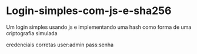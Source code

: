 # Login-simples-com-js-e-sha256
Um login simples usando js e implementando uma hash como forma de uma criptografia simulada


credenciais corretas
user:admin
pass:senha
